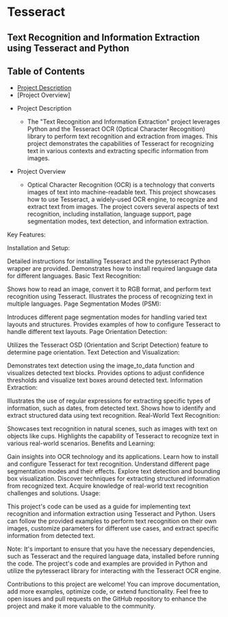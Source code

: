 # Tesseract
## Text Recognition and Information Extraction using Tesseract and Python

## Table of Contents
* [Project Description](#Project-Description)
* [Project Overview]

- Project Description

    * The "Text Recognition and Information Extraction" project leverages Python and the Tesseract OCR (Optical Character Recognition) library to perform text recognition and extraction from images. This project demonstrates the capabilities of Tesseract for recognizing text in various contexts and extracting specific information from images.
   

- Project Overview

    * Optical Character Recognition (OCR) is a technology that converts images of text into machine-readable text. This project showcases how to use Tesseract, a widely-used OCR engine, to recognize and extract text from images. The project covers several aspects of text recognition, including installation, language support, page segmentation modes, text detection, and information extraction.

Key Features:

Installation and Setup:

Detailed instructions for installing Tesseract and the pytesseract Python wrapper are provided.
Demonstrates how to install required language data for different languages.
Basic Text Recognition:

Shows how to read an image, convert it to RGB format, and perform text recognition using Tesseract.
Illustrates the process of recognizing text in multiple languages.
Page Segmentation Modes (PSM):

Introduces different page segmentation modes for handling varied text layouts and structures.
Provides examples of how to configure Tesseract to handle different text layouts.
Page Orientation Detection:

Utilizes the Tesseract OSD (Orientation and Script Detection) feature to determine page orientation.
Text Detection and Visualization:

Demonstrates text detection using the image_to_data function and visualizes detected text blocks.
Provides options to adjust confidence thresholds and visualize text boxes around detected text.
Information Extraction:

Illustrates the use of regular expressions for extracting specific types of information, such as dates, from detected text.
Shows how to identify and extract structured data using text recognition.
Real-World Text Recognition:

Showcases text recognition in natural scenes, such as images with text on objects like cups.
Highlights the capability of Tesseract to recognize text in various real-world scenarios.
Benefits and Learning:

Gain insights into OCR technology and its applications.
Learn how to install and configure Tesseract for text recognition.
Understand different page segmentation modes and their effects.
Explore text detection and bounding box visualization.
Discover techniques for extracting structured information from recognized text.
Acquire knowledge of real-world text recognition challenges and solutions.
Usage:

This project's code can be used as a guide for implementing text recognition and information extraction using Tesseract and Python. Users can follow the provided examples to perform text recognition on their own images, customize parameters for different use cases, and extract specific information from detected text.

Note:
It's important to ensure that you have the necessary dependencies, such as Tesseract and the required language data, installed before running the code. The project's code and examples are provided in Python and utilize the pytesseract library for interacting with the Tesseract OCR engine.

Contributions to this project are welcome! You can improve documentation, add more examples, optimize code, or extend functionality. Feel free to open issues and pull requests on the GitHub repository to enhance the project and make it more valuable to the community.
